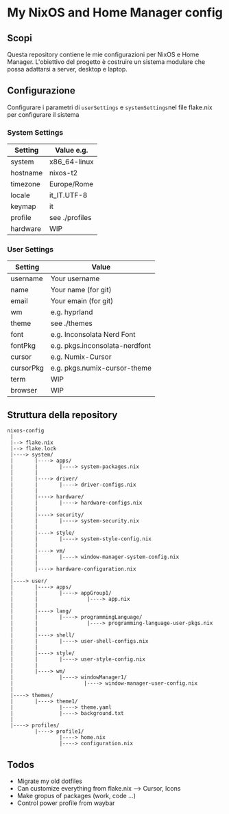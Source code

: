 # My NixOS and Home Manager config

## Scopi

Questa repository contiene le mie configurazioni per NixOS e Home Manager. L'obiettivo del progetto è costruire un sistema modulare che possa adattarsi a server, desktop e laptop.

## Configurazione

Configurare i parametri di `userSettings` e `systemSettings`nel file flake.nix per configurare il sistema

### System Settings

| Setting  | Value e.g.     |
| -------- | -------------- |
| system   | x86_64-linux   |
| hostname | nixos-t2       |
| timezone | Europe/Rome    |
| locale   | it_IT.UTF-8    |
| keymap   | it             |
| profile  | see ./profiles |
| hardware | WIP            |

### User Settings

| Setting   | Value                          |
| --------- | ------------------------------ |
| username  | Your username                  |
| name      | Your name (for git)            |
| email     | Your emain (for git)           |
| wm        | e.g. hyprland                  |
| theme     | see ./themes                   |
| font      | e.g. Inconsolata Nerd Font     |
| fontPkg   | e.g. pkgs.inconsolata-nerdfont |
| cursor    | e.g. Numix-Cursor              |
| cursorPkg | e.g. pkgs.numix-cursor-theme   |
| term      | WIP                            |
| browser   | WIP                            |

## Struttura della repository

```plaintext
nixos-config
 |
 |--> flake.nix
 |--> flake.lock
 |----> system/
 |       |----> apps/
 |       |       |----> system-packages.nix
 |       |
 |       |----> driver/
 |       |       |----> driver-configs.nix
 |       |
 |       |----> hardware/
 |       |       |----> hardware-configs.nix
 |       |
 |       |----> security/
 |       |       |----> system-security.nix
 |       |
 |       |----> style/
 |       |       |----> system-style-config.nix
 |       |
 |       |----> vm/
 |       |       |----> window-manager-system-config.nix
 |       |
 |       |----> hardware-configuration.nix
 |
 |----> user/
 |       |----> apps/
 |       |       |----> appGroup1/
 |       |                |----> app.nix
 |       |
 |       |----> lang/
 |       |       |----> programmingLanguage/
 |       |                |----> programming-language-user-pkgs.nix
 |       |
 |       |----> shell/
 |       |       |----> user-shell-configs.nix
 |       |
 |       |----> style/
 |       |       |----> user-style-config.nix
 |       |
 |       |----> wm/
 |               |----> windowManager1/
 |                       |----> window-manager-user-config.nix
 |
 |----> themes/
 |       |----> theme1/
 |               |----> theme.yaml
 |               |----> background.txt
 |
 |----> profiles/
         |----> profile1/
                 |----> home.nix
                 |----> configuration.nix
```

## Todos

- Migrate my old dotfiles
- Can customize everything from flake.nix --> Cursor, Icons
- Make gropus of packages (work, code ...)
- Control power profile from waybar
